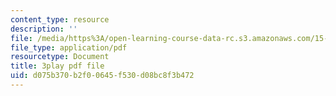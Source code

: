 ```yaml
---
content_type: resource
description: ''
file: /media/https%3A/open-learning-course-data-rc.s3.amazonaws.com/15-071-the-analytics-edge-spring-2017/d075b370b2f00645f530d08bc8f3b472_E16wcCKx89w.pdf
file_type: application/pdf
resourcetype: Document
title: 3play pdf file
uid: d075b370-b2f0-0645-f530-d08bc8f3b472
---
```

